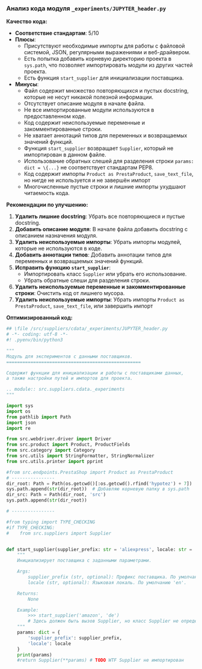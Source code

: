 ### **Анализ кода модуля `_experiments/JUPYTER_header.py`**

**Качество кода:**

- **Соответствие стандартам**: 5/10
- **Плюсы**:
    - Присутствуют необходимые импорты для работы с файловой системой, JSON, регулярными выражениями и веб-драйвером.
    - Есть попытка добавить корневую директорию проекта в `sys.path`, что позволяет импортировать модули из других частей проекта.
    - Есть функция `start_supplier` для инициализации поставщика.
- **Минусы**:
    - Файл содержит множество повторяющихся и пустых docstring, которые не несут никакой полезной информации.
    - Отсутствует описание модуля в начале файла.
    - Не все импортированные модули используются в предоставленном коде.
    - Код содержит неиспользуемые переменные и закомментированные строки.
    - Не хватает аннотаций типов для переменных и возвращаемых значений функций.
    - Функция `start_supplier` возвращает `Supplier`, который не импортирован в данном файле.
    - Использование обратных слешей для разделения строки `params: dict = \{...}` не соответствует стандартам PEP8.
    - Код содержит импорты `Product as PrestaProduct`, `save_text_file`, но нигде не используется и не завершён импорт
    - Многочисленные пустые строки и лишние импорты ухудшают читаемость кода.

**Рекомендации по улучшению:**

1.  **Удалить лишние docstring**: Убрать все повторяющиеся и пустые docstring.
2.  **Добавить описание модуля**: В начале файла добавить docstring с описанием назначения модуля.
3.  **Удалить неиспользуемые импорты**: Убрать импорты модулей, которые не используются в коде.
4.  **Добавить аннотации типов**: Добавить аннотации типов для переменных и возвращаемых значений функций.
5.  **Исправить функцию `start_supplier`**:
    *   Импортировать класс `Supplier` или убрать его использование.
    *   Убрать обратные слеши для разделения строки.
6.  **Удалить неиспользуемые переменные и закомментированные строки**: Очистить код от лишнего мусора.
7.  **Удалить неиспользуемые импорты**: Убрать импорты `Product as PrestaProduct`, `save_text_file`, или завершить импорт

**Оптимизированный код:**

```python
## \file /src/suppliers/cdata/_experiments/JUPYTER_header.py
# -*- coding: utf-8 -*-
#! .pyenv/bin/python3

"""
Модуль для экспериментов с данными поставщиков.
==================================================

Содержит функции для инициализации и работы с поставщиками данных,
а также настройки путей и импортов для проекта.

.. module:: src.suppliers.cdata._experiments
"""

import sys
import os
from pathlib import Path
import json
import re

from src.webdriver.driver import Driver
from src.product import Product, ProductFields
from src.category import Category
from src.utils import StringFormatter, StringNormalizer
from src.utils.printer import pprint

#from src.endpoints.PrestaShop import Product as PrestaProduct
# ----------------
dir_root: Path = Path(os.getcwd()[:os.getcwd().rfind('hypotez') + 7])
sys.path.append(str(dir_root))  # Добавляю корневую папку в sys.path
dir_src: Path = Path(dir_root, 'src')
sys.path.append(str(dir_root))

# ----------------

#from typing import TYPE_CHECKING
#if TYPE_CHECKING:
#    from src.suppliers import Supplier


def start_supplier(supplier_prefix: str = 'aliexpress', locale: str = 'en') -> None:
    """
    Инициализирует поставщика с заданными параметрами.

    Args:
        supplier_prefix (str, optional): Префикс поставщика. По умолчанию 'aliexpress'.
        locale (str, optional): Языковая локаль. По умолчанию 'en'.

    Returns:
        None

    Example:
        >>> start_supplier('amazon', 'de')
        # Здесь должен быть вызов Supplier, но класс Supplier не определен в данном файле.
    """
    params: dict = {
        'supplier_prefix': supplier_prefix,
        'locale': locale
    }
    print(params)
    #return Supplier(**params) # TODO WTF Supplier не импортирован